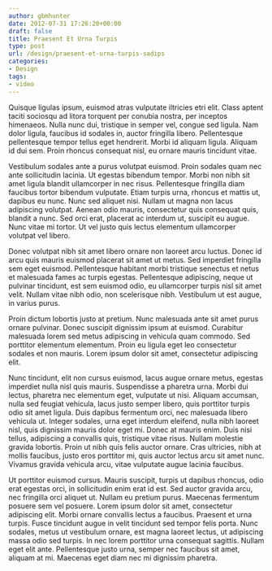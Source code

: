 ```yaml
---
author: gbmhunter
date: 2012-07-31 17:26:20+00:00
draft: false
title: Praesent Et Urna Turpis
type: post
url: /design/praesent-et-urna-turpis-sadips
categories:
- Design
tags:
- video
---
```


Quisque ligulas ipsum, euismod atras vulputate iltricies etri elit. Class aptent taciti sociosqu ad litora torquent per conubia nostra, per inceptos himenaeos. Nulla nunc dui, tristique in semper vel, congue sed ligula. Nam dolor ligula, faucibus id sodales in, auctor fringilla libero. Pellentesque pellentesque tempor tellus eget hendrerit. Morbi id aliquam ligula. Aliquam id dui sem. Proin rhoncus consequat nisl, eu ornare mauris tincidunt vitae.

Vestibulum sodales ante a purus volutpat euismod. Proin sodales quam nec ante sollicitudin lacinia. Ut egestas bibendum tempor. Morbi non nibh sit amet ligula blandit ullamcorper in nec risus. Pellentesque fringilla diam faucibus tortor bibendum vulputate. Etiam turpis urna, rhoncus et mattis ut, dapibus eu nunc. Nunc sed aliquet nisi. Nullam ut magna non lacus adipiscing volutpat. Aenean odio mauris, consectetur quis consequat quis, blandit a nunc. Sed orci erat, placerat ac interdum ut, suscipit eu augue. Nunc vitae mi tortor. Ut vel justo quis lectus elementum ullamcorper volutpat vel libero.

Donec volutpat nibh sit amet libero ornare non laoreet arcu luctus. Donec id arcu quis mauris euismod placerat sit amet ut metus. Sed imperdiet fringilla sem eget euismod. Pellentesque habitant morbi tristique senectus et netus et malesuada fames ac turpis egestas. Pellentesque adipiscing, neque ut pulvinar tincidunt, est sem euismod odio, eu ullamcorper turpis nisl sit amet velit. Nullam vitae nibh odio, non scelerisque nibh. Vestibulum ut est augue, in varius purus.

Proin dictum lobortis justo at pretium. Nunc malesuada ante sit amet purus ornare pulvinar. Donec suscipit dignissim ipsum at euismod. Curabitur malesuada lorem sed metus adipiscing in vehicula quam commodo. Sed porttitor elementum elementum. Proin eu ligula eget leo consectetur sodales et non mauris. Lorem ipsum dolor sit amet, consectetur adipiscing elit.

Nunc tincidunt, elit non cursus euismod, lacus augue ornare metus, egestas imperdiet nulla nisl quis mauris. Suspendisse a pharetra urna. Morbi dui lectus, pharetra nec elementum eget, vulputate ut nisi. Aliquam accumsan, nulla sed feugiat vehicula, lacus justo semper libero, quis porttitor turpis odio sit amet ligula. Duis dapibus fermentum orci, nec malesuada libero vehicula ut. Integer sodales, urna eget interdum eleifend, nulla nibh laoreet nisl, quis dignissim mauris dolor eget mi. Donec at mauris enim. Duis nisi tellus, adipiscing a convallis quis, tristique vitae risus. Nullam molestie gravida lobortis. Proin ut nibh quis felis auctor ornare. Cras ultricies, nibh at mollis faucibus, justo eros porttitor mi, quis auctor lectus arcu sit amet nunc. Vivamus gravida vehicula arcu, vitae vulputate augue lacinia faucibus.

Ut porttitor euismod cursus. Mauris suscipit, turpis ut dapibus rhoncus, odio erat egestas orci, in sollicitudin enim erat id est. Sed auctor gravida arcu, nec fringilla orci aliquet ut. Nullam eu pretium purus. Maecenas fermentum posuere sem vel posuere. Lorem ipsum dolor sit amet, consectetur adipiscing elit. Morbi ornare convallis lectus a faucibus. Praesent et urna turpis. Fusce tincidunt augue in velit tincidunt sed tempor felis porta. Nunc sodales, metus ut vestibulum ornare, est magna laoreet lectus, ut adipiscing massa odio sed turpis. In nec lorem porttitor urna consequat sagittis. Nullam eget elit ante. Pellentesque justo urna, semper nec faucibus sit amet, aliquam at mi. Maecenas eget diam nec mi dignissim pharetra.
